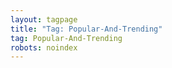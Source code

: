 ```yaml
---
layout: tagpage
title: "Tag: Popular-And-Trending"
tag: Popular-And-Trending
robots: noindex
---
```

